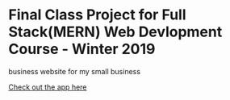 # Final Class Project for Full Stack(MERN) Web Devlopment Course - Winter 2019
business website for my small business

[Check out the app here](https://jp-final-project.herokuapp.com/)


